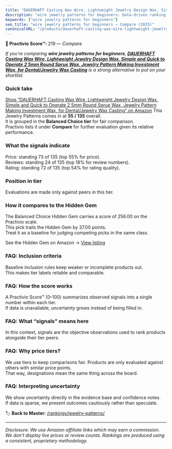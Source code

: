 ```yaml
---
title: "DAUERHAFT Casting Wax Wire, Lightweight Jewelry Design Wax, Simple and Quick to Operate 2 5mm Round Sprue Wax, Jewelry Pattern Making Investment Wax, for Dental/Jewelry Wax Casting"
description: "wire jewelry patterns for beginners: Data-driven ranking using the Practivio Score™. Positioned by quality, value, demand, findability, momentum."
keywords: ["wire jewelry patterns for beginners"]
seo_title: "wire jewelry patterns for beginners — Compare (2025)"
canonicalURL: "/products/dauerhaft-casting-wax-wire-lightweight-jewelry-design-wax-simple-and-quick-to-operate-2-5mm-round-sprue-wax-jewelry-pattern-making-investment-wax-for-dentaljewelry-wax-casting-B08RJDF11J/"
---
```


**🛒 Practivio Score™:** 219 — _Compare_


*If you're comparing **wire jewelry patterns for beginners**, **[DAUERHAFT Casting Wax Wire, Lightweight Jewelry Design Wax, Simple and Quick to Operate 2 5mm Round Sprue Wax, Jewelry Pattern Making Investment Wax, for Dental/Jewelry Wax Casting](https://www.amazon.com/dp/B08RJDF11J?tag=practivio-20)** is a strong alternative to put on your shortlist.*
### Quick take
[Shop “DAUERHAFT Casting Wax Wire, Lightweight Jewelry Design Wax, Simple and Quick to Operate 2 5mm Round Sprue Wax, Jewelry Pattern Making Investment Wax, for Dental/Jewelry Wax Casting” on Amazon](https://www.amazon.com/dp/B08RJDF11J?tag=practivio-20)
This Jewelry Patterns comes in at **55 / 135** overall.  
It is grouped in the **Balanced Choice tier** for fair comparison.  
Practivio lists it under **Compare** for further evaluation given its relative performance.

### What the signals indicate
Price: standing 73 of 135 (top 55% for price).  
Reviews: standing 24 of 135 (top 18% for review numbers).  
Rating: standing 72 of 135 (top 54% for rating quality).  

### Position in tier
Evaluations are made only against peers in this tier.

### How it compares to the Hidden Gem
The Balanced Choice Hidden Gem carries a score of 256.00 on the Practivio scale.  
This pick trails the Hidden Gem by 37.00 points.  
Treat it as a baseline for judging competing picks in the same class.  

See the Hidden Gem on Amazon → [View listing](https://www.amazon.com/dp/B00JTTF3KU?tag=practivio-20)

### FAQ: Inclusion criteria
Baseline inclusion rules keep weaker or incomplete products out.  
This makes tier labels reliable and comparable.

### FAQ: How the score works
A Practivio Score™ (0–100) summarizes observed signals into a single number within each tier.  
If data is unavailable, uncertainty grows instead of being filled in.

### FAQ: What “signals” means here
In this context, signals are the objective observations used to rank products alongside their tier peers.

### FAQ: Why price tiers?
We use tiers to keep comparisons fair. Products are only evaluated against others with similar price points.  
That way, designations mean the same thing across the board.

### FAQ: Interpreting uncertainty
We show uncertainty directly in the evidence base and confidence notes.  
If data is sparse, we present outcomes cautiously rather than speculate.

<!-- Missing template for Compare/CompareWithinPriceClass -->


🏷️ **Back to Master:** [/rankings/jewelry-patterns/](/rankings/jewelry-patterns/)

---
_Disclosure: We use Amazon affiliate links which may earn a commission. We don’t display live prices or review counts. Rankings are produced using a consistent, proprietary methodology._
